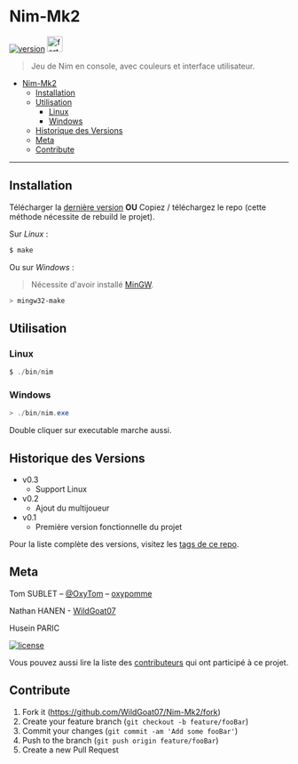 # Nim-Mk2

[![version](https://img.shields.io/github/v/release/WildGoat07/Nim-Mk2?label=Version&style=for-the-badge)](https://shields.io)
<a href="https://forthebadge.com/"><img src="https://forthebadge.com/images/badges/made-with-c.svg" alt="forthebadge" height="28"/></a>

> Jeu de Nim en console, avec couleurs et interface utilisateur.

- [Nim-Mk2](#nim-mk2)
  - [Installation](#installation)
  - [Utilisation](#utilisation)
    - [Linux](#linux)
    - [Windows](#windows)
  - [Historique des Versions](#historique-des-versions)
  - [Meta](#meta)
  - [Contribute](#contribute)

---

## Installation

Télécharger la [dernière version](https://github.com/WildGoat07/Nim-Mk2/releases/latest/download/nim.exe) **OU** Copiez / téléchargez le repo (cette méthode nécessite de rebuild le projet).

Sur _Linux_ :

```powershell
$ make
```

Ou sur _Windows_ :

> Nécessite d'avoir installé [MinGW](https://docs.google.com/document/d/1IYkS_ZOven-HJ6rKV5-hOzKwNFjYbwX55mPAaJxsUok/edit?usp=sharing).

```powershell
> mingw32-make
```

## Utilisation

### Linux

```powershell
$ ./bin/nim
```

### Windows

```powershell
> ./bin/nim.exe
```

Double cliquer sur executable marche aussi.

## Historique des Versions

- v0.3
  - Support Linux
- v0.2
  - Ajout du multijoueur
- v0.1
  - Première version fonctionnelle du projet

Pour la liste complète des versions, visitez les [tags de ce repo](https://github.com/WildGoat07/Nim-Mk2/tags).

## Meta

Tom SUBLET – [@OxyTom](https://twitter.com/OxyT0m8) – [oxypomme](https://github.com/oxypomme)

Nathan HANEN - [WildGoat07](https://github.com/WildGoat07)

Husein PARIC

[![license](https://img.shields.io/github/license/WildGoat07/Nim-Mk2?style=for-the-badge)](https://github.com/WildGoat07/Nim-Mk2/blob/master/LICENSE)

Vous pouvez aussi lire la liste des [contributeurs](https://github.com/WildGoat07/Nim-Mk2/contributors) qui ont participé à ce projet.

## Contribute

1. Fork it (<https://github.com/WildGoat07/Nim-Mk2/fork>)
2. Create your feature branch (`git checkout -b feature/fooBar`)
3. Commit your changes (`git commit -am 'Add some fooBar'`)
4. Push to the branch (`git push origin feature/fooBar`)
5. Create a new Pull Request
